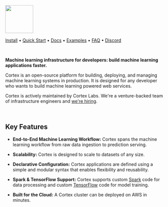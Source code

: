 <img src='https://quirky-newton-6bd132.netlify.com/img/common/logo.png' height='88'>

<br>

[Install](docs/install.md) • [Quick Start](docs/quick-start.md) • <!-- CORTEX_VERSION_README -->[Docs](https://docs.cortexlabs.com/cortex/v/0.1/) • <!-- CORTEX_VERSION_MINOR -->[Examples](https://github.com/cortexlabs/cortex/tree/master/examples) • [FAQ](docs/faq.md) • [Discord](https://discord.gg/q2CFGPe)

<br>

**Machine learning infrastructure for developers: build  machine learning applications faster.**

Cortex is an open-source platform for building, deploying, and managing machine learning systems in production. It is designed for any developer who wants to build machine learning powered web services.

Cortex is actively maintained by Cortex Labs. We're a venture-backed team of infrastructure engineers and [we're hiring](https://angel.co/cortex-labs-inc/jobs).

<br>

## Key Features

- **End-to-End Machine Learning Workflow:** Cortex spans the machine learning workflow from raw data ingestion to prediction serving.

- **Scalability:** Cortex is designed to scale to datasets of any size.

- **Declarative Configuration:** Cortex applications are defined using a simple and modular syntax that enables flexibility and reusability.

- **Spark & TensorFlow Support:** Cortex supports custom [Spark](https://spark.apache.org/) code for data processing and custom [TensorFlow](https://www.tensorflow.org/) code for model training.

- **Built for the Cloud:** A Cortex cluster can be deployed on AWS in minutes.
